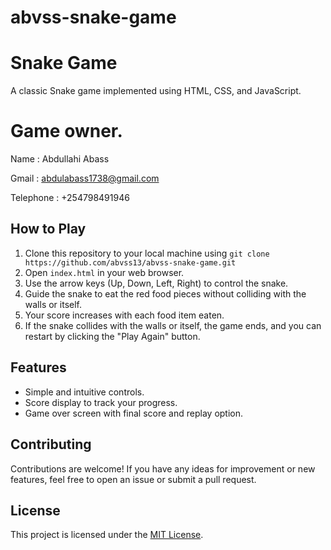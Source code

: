 # abvss-snake-game

# Snake Game

A classic Snake game implemented using HTML, CSS, and JavaScript.

# Game owner.
Name : Abdullahi Abass

Gmail : abdulabass1738@gmail.com

Telephone : +254798491946
## How to Play

1. Clone this repository to your local machine using `git clone https://github.com/abvss13/abvss-snake-game.git`
2. Open `index.html` in your web browser.
3. Use the arrow keys (Up, Down, Left, Right) to control the snake.
4. Guide the snake to eat the red food pieces without colliding with the walls or itself.
5. Your score increases with each food item eaten.
6. If the snake collides with the walls or itself, the game ends, and you can restart by clicking the "Play Again" button.

## Features

- Simple and intuitive controls.
- Score display to track your progress.
- Game over screen with final score and replay option.



## Contributing

Contributions are welcome! If you have any ideas for improvement or new features, feel free to open an issue or submit a pull request.

## License

This project is licensed under the [MIT License](LICENSE).
 